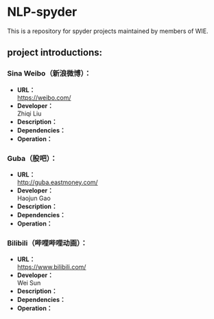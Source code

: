 # NLP-spyder
This is a repository for spyder projects maintained by members of WIE.
## project introductions:

### Sina Weibo（新浪微博）：
* **URL：**<br/> 
https://weibo.com/
* **Developer：**<br/> 
Zhiqi Liu
* **Description：**<br/> 
* **Dependencies：**<br/> 
* **Operation：**<br/> 

### Guba（股吧）：
* **URL：** <br/> 
http://guba.eastmoney.com/
* **Developer：**<br/> 
Haojun Gao
* **Description：**<br/> 
* **Dependencies：**<br/> 
* **Operation：**<br/> 

### Bilibili（哔哩哔哩动画）：
* **URL：** <br/> 
https://www.bilibili.com/
* **Developer：**<br/> 
Wei Sun
* **Description：**<br/> 
* **Dependencies：**<br/> 
* **Operation：**<br/> 
